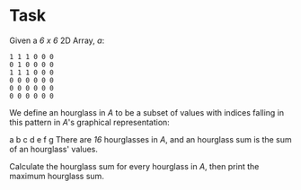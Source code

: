 ﻿# Task
Given a *6 x 6* 2D Array, *a*:

	1 1 1 0 0 0
	0 1 0 0 0 0
	1 1 1 0 0 0
	0 0 0 0 0 0
	0 0 0 0 0 0
	0 0 0 0 0 0
We define an hourglass in *A* to be a subset of values with indices falling in this pattern in *A*'s graphical representation:

a b c
  d
e f g
There are *16* hourglasses in *A*, and an hourglass sum is the sum of an hourglass' values.

Calculate the hourglass sum for every hourglass in *A*, then print the maximum hourglass sum.